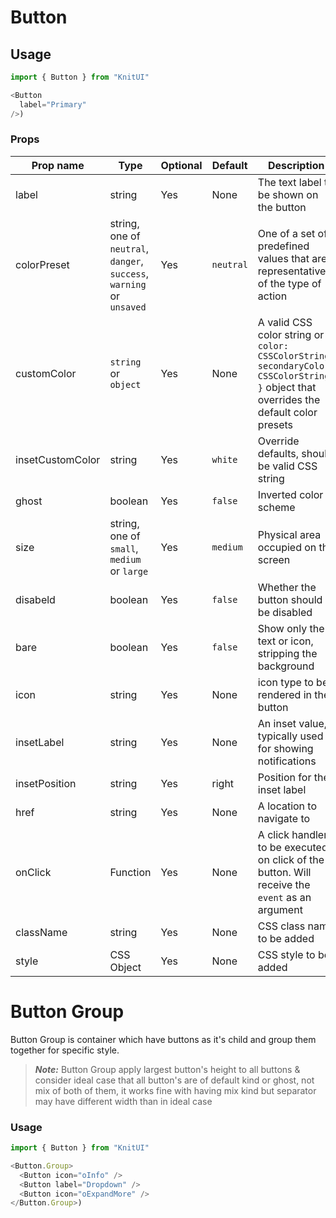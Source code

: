 # Button

## Usage

```javascript
import { Button } from "KnitUI"

<Button
  label="Primary"
/>)
```

### Props

| Prop name        | Type                                                                  | Optional | Default   | Description                                                                                                                             |
| ---------------- | --------------------------------------------------------------------- | -------- | --------- | --------------------------------------------------------------------------------------------------------------------------------------- |
| label            | string                                                                | Yes      | None      | The text label to be shown on the button                                                                                                |
| colorPreset      | string, one of `neutral`, `danger`, `success`, `warning` or `unsaved` | Yes      | `neutral` | One of a set of predefined values that are representative of the type of action                                                         |
| customColor      | `string` or `object`                                                  | Yes      | None      | A valid CSS color string or `{ color: CSSColorString, secondaryColor: CSSColorString }` object that overrides the default color presets |
| insetCustomColor | string                                                                | Yes      | `white`   | Override defaults, should be valid CSS string                                                                                           |
| ghost            | boolean                                                               | Yes      | `false`   | Inverted color scheme                                                                                                                   |
| size             | string, one of `small`, `medium` or `large`                           | Yes      | `medium`  | Physical area occupied on the screen                                                                                                    |
| disabeld         | boolean                                                               | Yes      | `false`   | Whether the button should be disabled                                                                                                   |
| bare             | boolean                                                               | Yes      | `false`   | Show only the text or icon, stripping the background                                                                                    |
| icon             | string                                                                | Yes      | None      | icon type to be rendered in the button                                                                                                  |
| insetLabel       | string                                                                | Yes      | None      | An inset value, typically used for showing notifications                                                                                |
| insetPosition    | string                                                                | Yes      | right     | Position for the inset label                                                                                                            |
| href             | string                                                                | Yes      | None      | A location to navigate to                                                                                                               |
| onClick          | Function                                                              | Yes      | None      | A click handler to be executed on click of the button. Will receive the `event` as an argument                                          |
| className        | string                                                                | Yes      | None      | CSS class name to be added                                                                                                              |
| style            | CSS Object                                                            | Yes      | None      | CSS style to be added                                                                                                                   |

# Button Group

Button Group is container which have buttons as it's child and group them together for specific style.

> **_Note:_** Button Group apply largest button's height to all buttons & consider ideal case that all button's are of default kind or ghost, not mix of both of them, it works fine with having mix kind but separator may have different width than in ideal case

### Usage

```javascript
import { Button } from "KnitUI"

<Button.Group>
  <Button icon="oInfo" />
  <Button label="Dropdown" />
  <Button icon="oExpandMore" />
</Button.Group>)
```
